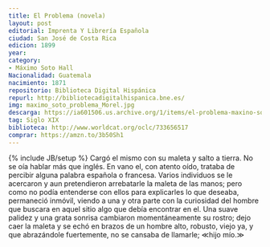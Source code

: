 ```yaml
---
title: El Problema (novela)
layout: post
editorial: Imprenta Y Librería Española
ciudad: San José de Costa Rica
edicion: 1899
year: 
category: 
- Máximo Soto Hall
Nacionalidad: Guatemala
nacimiento: 1871
repositorio: Biblioteca Digital Hispánica
repurl: http://bibliotecadigitalhispanica.bne.es/
img: maximo_soto_problema_Morel.jpg
descarga: https://ia601506.us.archive.org/1/items/el-problema-maxino-soto-hall/El%20problema%20-%20Maxino%20Soto%20Hall.pdf
tag: Siglo XIX
biblioteca: http://www.worldcat.org/oclc/733656517
comprar: https://amzn.to/3b50Sh1
---
```

{% include JB/setup %}
Cargó el mismo con su maleta y salto a tierra. No se oía hablar más que inglés. En vano el, con atento oído, trataba de percibir alguna palabra española o francesa. Varios individuos se le acercaron y aun pretendieron arrebatarle la maleta de las manos;
pero como no podía entenderse con ellos para explicarles lo que deseaba, permaneció inmóvil, viendo a una y otra parte con la curiosidad del hombre que buscara en aquel sitio algo que debía encontrar en el.
Una suave palidez y una grata sonrisa cambiaron momentáneamente su rostro; dejo caer la maleta y se echó en brazos de un hombre alto, robusto, viejo ya, y que abrazándole fuertemente, no se cansaba de llamarle; ≪hijo mío.≫
